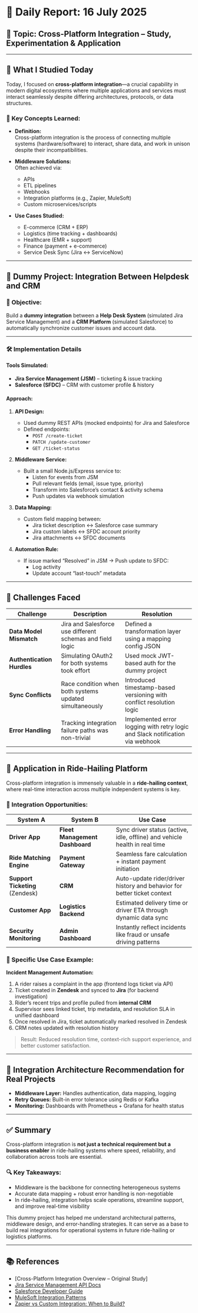 # 🧾 Daily Report: 16 July 2025  
## 🔄 Topic: Cross-Platform Integration – Study, Experimentation & Application

---

## 🧠 What I Studied Today

Today, I focused on **cross-platform integration**—a crucial capability in modern digital ecosystems where multiple applications and services must interact seamlessly despite differing architectures, protocols, or data structures.

### 🧩 Key Concepts Learned:

- **Definition:**  
  Cross-platform integration is the process of connecting multiple systems (hardware/software) to interact, share data, and work in unison despite their incompatibilities.

- **Middleware Solutions:**  
  Often achieved via:
  - APIs
  - ETL pipelines
  - Webhooks
  - Integration platforms (e.g., Zapier, MuleSoft)
  - Custom microservices/scripts

- **Use Cases Studied:**
  - E-commerce (CRM + ERP)
  - Logistics (time tracking + dashboards)
  - Healthcare (EMR + support)
  - Finance (payment + e-commerce)
  - Service Desk Sync (Jira ↔ ServiceNow)

---

## 🧪 Dummy Project: Integration Between Helpdesk and CRM

### 🎯 Objective:
Build a **dummy integration** between a **Help Desk System** (simulated Jira Service Management) and a **CRM Platform** (simulated Salesforce) to automatically synchronize customer issues and account data.

---

### 🛠️ Implementation Details

#### Tools Simulated:
- **Jira Service Management (JSM)** – ticketing & issue tracking
- **Salesforce (SFDC)** – CRM with customer profile & history

#### Approach:
1. **API Design:**
   - Used dummy REST APIs (mocked endpoints) for Jira and Salesforce
   - Defined endpoints:
     - `POST /create-ticket`
     - `PATCH /update-customer`
     - `GET /ticket-status`

2. **Middleware Service:**
   - Built a small Node.js/Express service to:
     - Listen for events from JSM
     - Pull relevant fields (email, issue type, priority)
     - Transform into Salesforce’s contact & activity schema
     - Push updates via webhook simulation

3. **Data Mapping:**
   - Custom field mapping between:
     - Jira ticket description ↔ Salesforce case summary
     - Jira custom labels ↔ SFDC account priority
     - Jira attachments ↔ SFDC documents

4. **Automation Rule:**
   - If issue marked “Resolved” in JSM → Push update to SFDC:
     - Log activity
     - Update account “last-touch” metadata

---

## 🧗 Challenges Faced

| Challenge | Description | Resolution |
|----------|-------------|------------|
| **Data Model Mismatch** | Jira and Salesforce use different schemas and field logic | Defined a transformation layer using a mapping config JSON |
| **Authentication Hurdles** | Simulating OAuth2 for both systems took effort | Used mock JWT-based auth for the dummy project |
| **Sync Conflicts** | Race condition when both systems updated simultaneously | Introduced timestamp-based versioning with conflict resolution logic |
| **Error Handling** | Tracking integration failure paths was non-trivial | Implemented error logging with retry logic and Slack notification via webhook |

---

## 🚖 Application in Ride-Hailing Platform

Cross-platform integration is immensely valuable in a **ride-hailing context**, where real-time interaction across multiple independent systems is key.

### 🧵 Integration Opportunities:

| System A | System B | Use Case |
|---------|----------|----------|
| **Driver App** | **Fleet Management Dashboard** | Sync driver status (active, idle, offline) and vehicle health in real time |
| **Ride Matching Engine** | **Payment Gateway** | Seamless fare calculation + instant payment initiation |
| **Support Ticketing** (Zendesk) | **CRM** | Auto-update rider/driver history and behavior for better ticket context |
| **Customer App** | **Logistics Backend** | Estimated delivery time or driver ETA through dynamic data sync |
| **Security Monitoring** | **Admin Dashboard** | Instantly reflect incidents like fraud or unsafe driving patterns |

### 🎯 Specific Use Case Example:

**Incident Management Automation:**

1. A rider raises a complaint in the app (frontend logs ticket via API)
2. Ticket created in **Zendesk** and synced to **Jira** (for backend investigation)
3. Rider’s recent trips and profile pulled from **internal CRM**
4. Supervisor sees linked ticket, trip metadata, and resolution SLA in unified dashboard
5. Once resolved in Jira, ticket automatically marked resolved in Zendesk
6. CRM notes updated with resolution history

> Result: Reduced resolution time, context-rich support experience, and better customer satisfaction.

---

## 🧩 Integration Architecture Recommendation for Real Projects


- **Middleware Layer:** Handles authentication, data mapping, logging
- **Retry Queues:** Built-in error tolerance using Redis or Kafka
- **Monitoring:** Dashboards with Prometheus + Grafana for health status

---

## ✅ Summary

Cross-platform integration is **not just a technical requirement but a business enabler** in ride-hailing systems where speed, reliability, and collaboration across tools are essential.

### 🔍 Key Takeaways:
- Middleware is the backbone for connecting heterogeneous systems
- Accurate data mapping + robust error handling is non-negotiable
- In ride-hailing, integration helps scale operations, streamline support, and improve real-time visibility

This dummy project has helped me understand architectural patterns, middleware design, and error-handling strategies. It can serve as a base to build real integrations for operational systems in future ride-hailing or logistics platforms.

---

## 📚 References

- [Cross-Platform Integration Overview – Original Study]
- [Jira Service Management API Docs](https://developer.atlassian.com/cloud/jira/service-desk/)
- [Salesforce Developer Guide](https://developer.salesforce.com/docs/)
- [MuleSoft Integration Patterns](https://www.mulesoft.com/resources/esb/integration-patterns)
- [Zapier vs Custom Integration: When to Build?](https://zapier.com/blog/build-vs-buy-integrations/)

